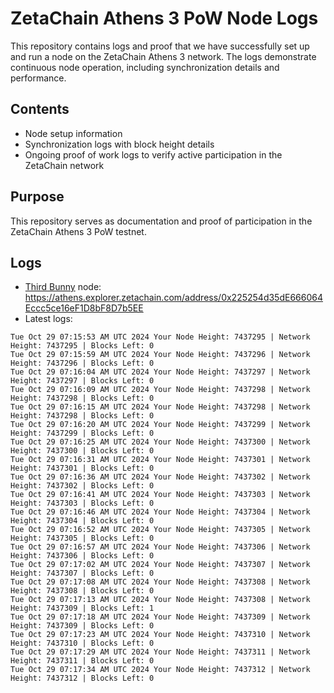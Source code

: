 # ZetaChain Athens 3 PoW Node Logs
This repository contains logs and proof that we have successfully set up and run a node on the ZetaChain Athens 3 network. The logs demonstrate continuous node operation, including synchronization details and performance.

## Contents
- Node setup information
- Synchronization logs with block height details
- Ongoing proof of work logs to verify active participation in the ZetaChain network

## Purpose
This repository serves as documentation and proof of participation in the ZetaChain Athens 3 PoW testnet.

## Logs

- [Third Bunny](https://thirdbunny.xyz/) node: https://athens.explorer.zetachain.com/address/0x225254d35dE666064Eccc5ce16eF1D8bF8D7b5EE
- Latest logs:
```
Tue Oct 29 07:15:53 AM UTC 2024 Your Node Height: 7437295 | Network Height: 7437295 | Blocks Left: 0
Tue Oct 29 07:15:59 AM UTC 2024 Your Node Height: 7437296 | Network Height: 7437296 | Blocks Left: 0
Tue Oct 29 07:16:04 AM UTC 2024 Your Node Height: 7437297 | Network Height: 7437297 | Blocks Left: 0
Tue Oct 29 07:16:09 AM UTC 2024 Your Node Height: 7437298 | Network Height: 7437298 | Blocks Left: 0
Tue Oct 29 07:16:15 AM UTC 2024 Your Node Height: 7437298 | Network Height: 7437298 | Blocks Left: 0
Tue Oct 29 07:16:20 AM UTC 2024 Your Node Height: 7437299 | Network Height: 7437299 | Blocks Left: 0
Tue Oct 29 07:16:25 AM UTC 2024 Your Node Height: 7437300 | Network Height: 7437300 | Blocks Left: 0
Tue Oct 29 07:16:31 AM UTC 2024 Your Node Height: 7437301 | Network Height: 7437301 | Blocks Left: 0
Tue Oct 29 07:16:36 AM UTC 2024 Your Node Height: 7437302 | Network Height: 7437302 | Blocks Left: 0
Tue Oct 29 07:16:41 AM UTC 2024 Your Node Height: 7437303 | Network Height: 7437303 | Blocks Left: 0
Tue Oct 29 07:16:46 AM UTC 2024 Your Node Height: 7437304 | Network Height: 7437304 | Blocks Left: 0
Tue Oct 29 07:16:52 AM UTC 2024 Your Node Height: 7437305 | Network Height: 7437305 | Blocks Left: 0
Tue Oct 29 07:16:57 AM UTC 2024 Your Node Height: 7437306 | Network Height: 7437306 | Blocks Left: 0
Tue Oct 29 07:17:02 AM UTC 2024 Your Node Height: 7437307 | Network Height: 7437307 | Blocks Left: 0
Tue Oct 29 07:17:08 AM UTC 2024 Your Node Height: 7437308 | Network Height: 7437308 | Blocks Left: 0
Tue Oct 29 07:17:13 AM UTC 2024 Your Node Height: 7437308 | Network Height: 7437309 | Blocks Left: 1
Tue Oct 29 07:17:18 AM UTC 2024 Your Node Height: 7437309 | Network Height: 7437309 | Blocks Left: 0
Tue Oct 29 07:17:23 AM UTC 2024 Your Node Height: 7437310 | Network Height: 7437310 | Blocks Left: 0
Tue Oct 29 07:17:29 AM UTC 2024 Your Node Height: 7437311 | Network Height: 7437311 | Blocks Left: 0
Tue Oct 29 07:17:34 AM UTC 2024 Your Node Height: 7437312 | Network Height: 7437312 | Blocks Left: 0
```
